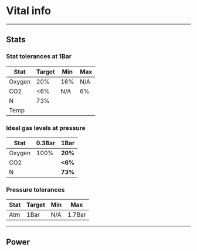 # Vital info

---------------------------
## Stats
### Stat tolerances at 1Bar

| Stat | Target | Min | Max |
| --- | --- | --- | --- |
| Oxygen | 20% | 16% | N/A |
| CO2 | <6% | N/A | 6% |
| N | 73% |
| Temp | | | |

### Ideal gas levels at pressure

| Stat | 0.3Bar| **1Bar** |
| --- | ---| --- |
| Oxygen | 100% | **20%** |
| CO2 | | **<6%** |
| N | | **73%**|

### Pressure tolerances

| Stat | Target | Min | Max |
| --- | --- | --- | --- |
| Atm | 1Bar| N/A | 1.7Bar |

----------------------------------

## Power
